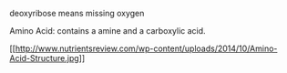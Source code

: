 

deoxyribose means missing oxygen

Amino Acid: contains a amine and a carboxylic acid.

[[http://www.nutrientsreview.com/wp-content/uploads/2014/10/Amino-Acid-Structure.jpg]]